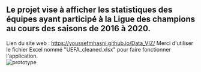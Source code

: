 ## Le projet vise à afficher les statistiques des équipes ayant participé à la Ligue des champions au cours des saisons de 2016 à 2020.
Lien du site web : https://youssefmhasni.github.io/Data_VIZ/
Merci d'utiliser le fichier Excel nommé "UEFA_cleaned.xlsx" pour faire fonctionner l'application.  
![prototype](https://github.com/YoussefMhasni/LDC_Stat/assets/79026302/5b9a5d62-ce5f-482a-a985-f1483fb253e2)
